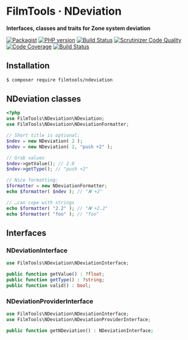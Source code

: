 # FilmTools · NDeviation

**Interfaces, classes and traits for Zone system deviation**

[![Packagist](https://img.shields.io/packagist/v/filmtools/ndeviation.svg?style=flat)](https://packagist.org/packages/filmtools/ndeviation)
[![PHP version](https://img.shields.io/packagist/php-v/filmtools/ndeviation.svg)](https://packagist.org/packages/filmtools/ndeviation)
[![Build Status](https://img.shields.io/travis/filmtools/ndeviation.svg?label=Travis%20CI)](https://travis-ci.org/filmtools/ndeviation)
[![Scrutinizer Code Quality](https://scrutinizer-ci.com/g/filmtools/ndeviation/badges/quality-score.png?b=master)](https://scrutinizer-ci.com/g/filmtools/ndeviation/?branch=master)
[![Code Coverage](https://scrutinizer-ci.com/g/filmtools/ndeviation/badges/coverage.png?b=master)](https://scrutinizer-ci.com/g/filmtools/ndeviation/?branch=master)
[![Build Status](https://scrutinizer-ci.com/g/filmtools/ndeviation/badges/build.png?b=master)](https://scrutinizer-ci.com/g/filmtools/ndeviation/build-status/master)

## Installation

```bash
$ composer require filmtools/ndeviation
```



## NDeviation classes

```php
<?php
use FilmTools\NDeviation\NDeviation;
use FilmTools\NDeviation\NDeviationFormatter;

// Short title is optional;
$ndev = new NDeviation( 2 );
$ndev = new NDeviation( 2, "push +2" );

// Grab values
$ndev->getValue(); // 2.0
$ndev->getType(); // "push +2"

// Nice formatting:
$formatter = new NDeviationFormatter;
echo $formatter( $ndev ); // "𝑵 +2"

// …can cope with strings
echo $formatter( "2.2" ); // "𝑵 +2.2"
echo $formatter( "foo" ); // "foo"
```



## Interfaces


### NDeviationInterface

```php
use FilmTools\NDeviation\NDeviationInterface;

public function getValue() : ?float;
public function getType() : ?string;
public function valid() : bool;

```

### NDeviationProviderInterface

```php
use FilmTools\NDeviation\NDeviationInterface;
use FilmTools\NDeviation\NDeviationProviderInterface;

public function getNDeviation() : NDeviationInterface;
```


